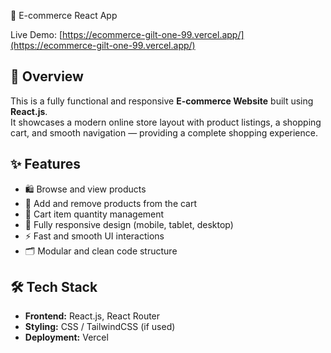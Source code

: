 🛒 E-commerce React App

Live Demo: [https://ecommerce-gilt-one-99.vercel.app/](https://ecommerce-gilt-one-99.vercel.app/)

## 📄 Overview

This is a fully functional and responsive **E-commerce Website** built using **React.js**.  
It showcases a modern online store layout with product listings, a shopping cart, and smooth navigation — providing a complete shopping experience.

## ✨ Features

- 🛍️ Browse and view products
- 🛒 Add and remove products from the cart
- 🧮 Cart item quantity management
- 📱 Fully responsive design (mobile, tablet, desktop)
- ⚡ Fast and smooth UI interactions
- 🗂️ Modular and clean code structure

## 🛠️ Tech Stack

- **Frontend:** React.js, React Router
- **Styling:** CSS / TailwindCSS (if used)
- **Deployment:** Vercel
